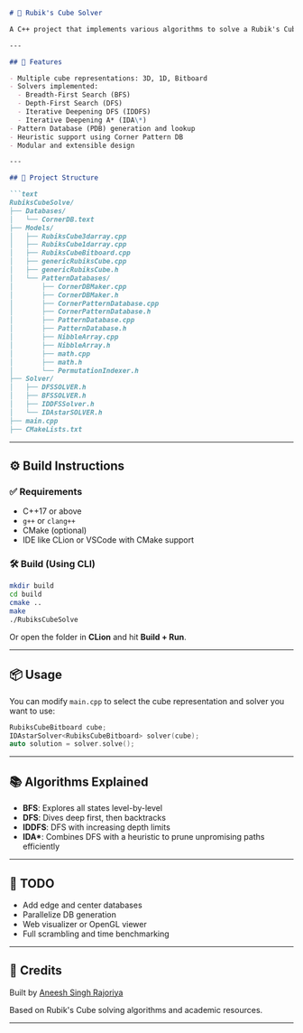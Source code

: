 
````markdown
# 🧊 Rubik's Cube Solver

A C++ project that implements various algorithms to solve a Rubik's Cube, including BFS, DFS, IDDFS, and IDA*. The solver supports multiple internal representations of the cube (1D array, 3D array, and Bitboard) and also uses **Pattern Databases (PDB)** for heuristic optimization.

---

## 🚀 Features

- Multiple cube representations: 3D, 1D, Bitboard
- Solvers implemented:
  - Breadth-First Search (BFS)
  - Depth-First Search (DFS)
  - Iterative Deepening DFS (IDDFS)
  - Iterative Deepening A* (IDA\*)
- Pattern Database (PDB) generation and lookup
- Heuristic support using Corner Pattern DB
- Modular and extensible design

---

## 📁 Project Structure

```text
RubiksCubeSolve/
├── Databases/
│   └── CornerDB.text
├── Models/
│   ├── RubiksCube3darray.cpp
│   ├── RubiksCube1darray.cpp
│   ├── RubiksCubeBitboard.cpp
│   ├── genericRubiksCube.cpp
│   ├── genericRubiksCube.h
│   └── PatternDatabases/
│       ├── CornerDBMaker.cpp
│       ├── CornerDBMaker.h
│       ├── CornerPatternDatabase.cpp
│       ├── CornerPatternDatabase.h
│       ├── PatternDatabase.cpp
│       ├── PatternDatabase.h
│       ├── NibbleArray.cpp
│       ├── NibbleArray.h
│       ├── math.cpp
│       ├── math.h
│       └── PermutationIndexer.h
├── Solver/
│   ├── DFSSOLVER.h
│   ├── BFSSOLVER.h
│   ├── IDDFSSolver.h
│   └── IDAstarSOLVER.h
├── main.cpp
├── CMakeLists.txt
````

---

## ⚙️ Build Instructions

### ✅ Requirements

* C++17 or above
* `g++` or `clang++`
* CMake (optional)
* IDE like CLion or VSCode with CMake support

### 🛠️ Build (Using CLI)

```bash
mkdir build
cd build
cmake ..
make
./RubiksCubeSolve
```

Or open the folder in **CLion** and hit **Build + Run**.

---

## 📦 Usage

You can modify `main.cpp` to select the cube representation and solver you want to use:

```cpp
RubiksCubeBitboard cube;
IDAstarSolver<RubiksCubeBitboard> solver(cube);
auto solution = solver.solve();
```

---

## 📚 Algorithms Explained

* **BFS**: Explores all states level-by-level
* **DFS**: Dives deep first, then backtracks
* **IDDFS**: DFS with increasing depth limits
* **IDA\***: Combines DFS with a heuristic to prune unpromising paths efficiently

---

## 📌 TODO

* Add edge and center databases
* Parallelize DB generation
* Web visualizer or OpenGL viewer
* Full scrambling and time benchmarking

---

## 🧠 Credits

Built by [Aneesh Singh Rajoriya](https://github.com/asr-orzz)

Based on Rubik's Cube solving algorithms and academic resources.

---



